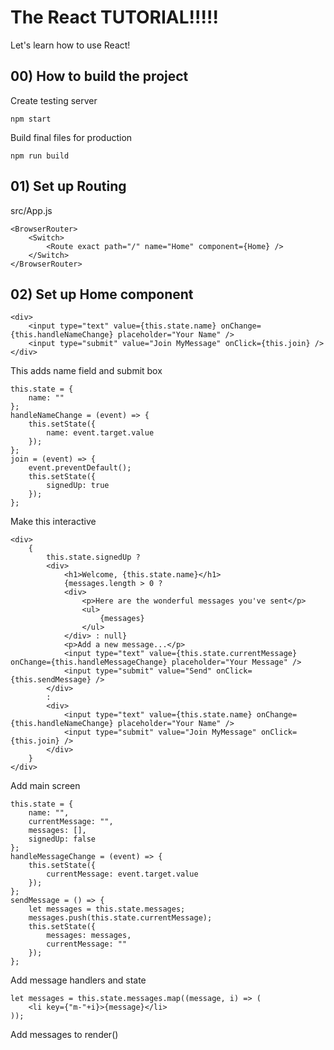 # The React TUTORIAL!!!!!
Let's learn how to use React!

## 00) How to build the project
Create testing server
```
npm start
```
Build final files for production
```
npm run build
```

## 01) Set up Routing
src/App.js
```
<BrowserRouter>
    <Switch>
        <Route exact path="/" name="Home" component={Home} />
    </Switch>
</BrowserRouter>
```

## 02) Set up Home component
```
<div>
    <input type="text" value={this.state.name} onChange={this.handleNameChange} placeholder="Your Name" />
    <input type="submit" value="Join MyMessage" onClick={this.join} />
</div>
```
This adds name field and submit box
```
this.state = {
    name: ""
};
handleNameChange = (event) => {
    this.setState({
        name: event.target.value
    });
};
join = (event) => {
    event.preventDefault();
    this.setState({
        signedUp: true
    });
};
```
Make this interactive
```
<div>
    {
        this.state.signedUp ?
        <div>
            <h1>Welcome, {this.state.name}</h1>
            {messages.length > 0 ?
            <div>
                <p>Here are the wonderful messages you've sent</p>
                <ul>
                    {messages}
                </ul>
            </div> : null}
            <p>Add a new message...</p>
            <input type="text" value={this.state.currentMessage} onChange={this.handleMessageChange} placeholder="Your Message" />
            <input type="submit" value="Send" onClick={this.sendMessage} />
        </div>
        :
        <div>
            <input type="text" value={this.state.name} onChange={this.handleNameChange} placeholder="Your Name" />
            <input type="submit" value="Join MyMessage" onClick={this.join} />
        </div>
    }
</div>
```
Add main screen
```
this.state = {
    name: "",
    currentMessage: "",
    messages: [],
    signedUp: false
};
handleMessageChange = (event) => {
    this.setState({
        currentMessage: event.target.value
    });
};
sendMessage = () => {
    let messages = this.state.messages;
    messages.push(this.state.currentMessage);
    this.setState({
        messages: messages,
        currentMessage: ""
    });
};
```
Add message handlers and state
```
let messages = this.state.messages.map((message, i) => (
    <li key={"m-"+i}>{message}</li>
));
```
Add messages to render()
